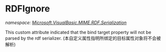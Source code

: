 ﻿# RDFIgnore
_namespace: <a href="#" onClick="load('/docs/Microsoft.VisualBasic.MIME.RDF.Serialization/index.md')">Microsoft.VisualBasic.MIME.RDF.Serialization</a>_

This custom attribute indicated that the bind target property will not be parsed by the rdf serializer.
 (本自定义属性指明所绑定的目标属性对象将不会被解析)




